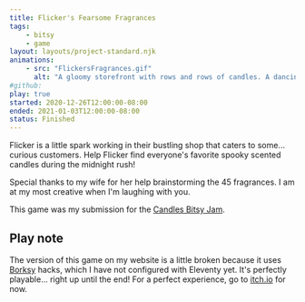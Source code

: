 ```yaml
---
title: Flicker's Fearsome Fragrances
tags:
    - bitsy
    - game
layout: layouts/project-standard.njk
animations:
    - src: "FlickersFragrances.gif"
      alt: "A gloomy storefront with rows and rows of candles. A dancing flame is managing the cash register. Five creatures are waiting in line. Behind the counter, there is a small amount of the back room visible, with more shelves and a couch visible."
#github: 
play: true
started: 2020-12-26T12:00:00-08:00
ended: 2021-01-03T12:00:00-08:00
status: Finished
---
```


Flicker is a little spark working in their bustling shop that caters to some... curious customers. Help Flicker find everyone's favorite spooky scented candles during the midnight rush!

Special thanks to my wife for her help brainstorming the 45 fragrances. I am at my most creative when I'm laughing with you.

This game was my submission for the [Candles Bitsy Jam](https://itch.io/jam/candles-bitsy).

## Play note

The version of this game on my website is a little broken because it uses [Borksy](https://ayolland.itch.io/borksy) hacks, which I have not configured with Eleventy yet. It's perfectly playable... right up until the end! For a perfect experience, go to [itch.io](https://qazlal.itch.io/flickers-fearsome-fragrances) for now.
